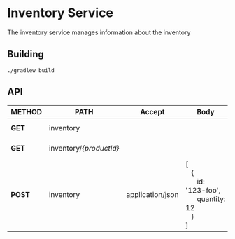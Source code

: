 # Inventory Service #

The inventory service manages information about the inventory

## Building
```./gradlew build```

## API ##  

| METHOD | PATH | Accept | Body | DESCRIPTION |
| ------ |----- | ------ |----- | ----------- |
| **GET**    | inventory |        |      | List all products |
| **GET**    | inventory/*{productId}* |        |      | Retrieve a product |
| **POST**   | inventory  | application/json | [<br>&nbsp;&nbsp;&nbsp;{<br>&nbsp;&nbsp;&nbsp;&nbsp;&nbsp;&nbsp;id: '123-foo',<br>&nbsp;&nbsp;&nbsp;&nbsp;&nbsp;&nbsp;quantity: 12<br>&nbsp;&nbsp;&nbsp;}<br>] | Update a list of products |
